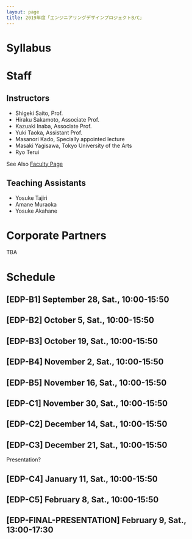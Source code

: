 ```yaml
---
layout: page
title: 2019年度「エンジニアリングデザインプロジェクトB/C」
---
```


# Syllabus

# Staff

## Instructors

* Shigeki Saito, Prof.
* Hiraku Sakamoto, Associate Prof.
* Kazuaki Inaba, Associate Prof.
* Yuki Taoka, Assistant Prof.
* Masanori Kado, Specially appointed lecture
* Masaki Yagisawa, Tokyo University of the Arts
* Ryo Terui

See Also [Faculty Page](/faculty-team/)

## Teaching Assistants

* Yosuke Tajiri
* Amane Muraoka
* Yosuke Akahane

# Corporate Partners

TBA

# Schedule

## [EDP-B1] September 28, Sat., 10:00-15:50

## [EDP-B2] October 5, Sat., 10:00-15:50

## [EDP-B3] October 19, Sat., 10:00-15:50

## [EDP-B4] November 2, Sat., 10:00-15:50

## [EDP-B5] November 16, Sat., 10:00-15:50

## [EDP-C1] November 30, Sat., 10:00-15:50

## [EDP-C2] December 14, Sat., 10:00-15:50

## [EDP-C3] December 21, Sat., 10:00-15:50

Presentation?

## [EDP-C4] January 11, Sat., 10:00-15:50

## [EDP-C5] February 8, Sat., 10:00-15:50

## [EDP-FINAL-PRESENTATION] February 9, Sat., 13:00-17:30
